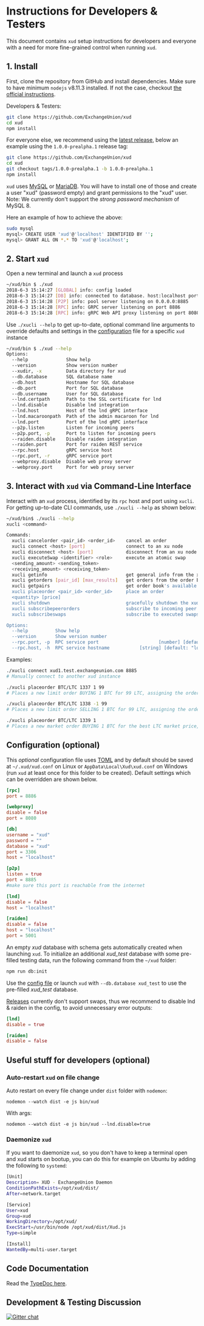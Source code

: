# Instructions for Developers & Testers

This document contains `xud` setup instructions for developers and everyone with a need for more fine-grained control when running `xud`.

## 1. Install

First, clone the repository from GitHub and install dependencies. Make sure to have minimum `nodejs` v8.11.3 installed. If not the case, checkout [the official instructions](https://nodejs.org/en/download/package-manager/#debian-and-ubuntu-based-linux-distributions). 

Developers & Testers:
```bash
git clone https://github.com/ExchangeUnion/xud
cd xud
npm install
```
For everyone else, we recommend using the [latest release](https://github.com/ExchangeUnion/xud/releases), below an example using the `1.0.0-prealpha.1` release tag:
```bash
git clone https://github.com/ExchangeUnion/xud 
cd xud
git checkout tags/1.0.0-prealpha.1 -b 1.0.0-prealpha.1
npm install
```


`xud` uses [MySQL](https://www.mysql.com/) or [MariaDB](https://mariadb.org/). You will have to install one of those and create a user "xud" (password empty) and grant permissions to the "xud" user. Note: We currently don't support the *strong password mechanism* of MySQL 8.

Here an example of how to achieve the above:
```bash
sudo mysql
mysql> CREATE USER 'xud'@'localhost' IDENTIFIED BY '';
mysql> GRANT ALL ON *.* TO 'xud'@'localhost';
```


## 2. Start `xud`

Open a new terminal and launch a `xud` process

```bash
~/xud/bin $ ./xud
2018-6-3 15:14:27 [GLOBAL] info: config loaded
2018-6-3 15:14:27 [DB] info: connected to database. host:localhost port:3306 database:xud
2018-6-3 15:14:28 [P2P] info: pool server listening on 0.0.0.0:8885
2018-6-3 15:14:28 [RPC] info: GRPC server listening on port 8886
2018-6-3 15:14:28 [RPC] info: gRPC Web API proxy listening on port 8080
```

Use `./xucli --help` to get up-to-date, optional command line arguments to override defaults and settings in the [configuration](#configuration-optional) file for a specific `xud` instance

```bash
~/xud/bin $ ./xud --help
Options:
  --help              Show help                                        [boolean]
  --version           Show version number                              [boolean]
  --xudir, -x         Data directory for xud                            [string]
  --db.database       SQL database name                                 [string]
  --db.host           Hostname for SQL database                         [string]
  --db.port           Port for SQL database                             [number]
  --db.username       User for SQL database                             [string]
  --lnd.certpath      Path to the SSL certificate for lnd               [string]
  --lnd.disable       Disable lnd integration                          [boolean]
  --lnd.host          Host of the lnd gRPC interface                    [string]
  --lnd.macaroonpath  Path of the admin macaroon for lnd                [string]
  --lnd.port          Port of the lnd gRPC interface                    [number]
  --p2p.listen        Listen for incoming peers                        [boolean]
  --p2p.port, -p      Port to listen for incoming peers                 [number]
  --raiden.disable    Disable raiden integration                       [boolean]
  --raiden.port       Port for raiden REST service                      [number]
  --rpc.host          gRPC service host                                 [string]
  --rpc.port, -r      gRPC service port                                 [number]
  --webproxy.disable  Disable web proxy server                         [boolean]
  --webproxy.port     Port for web proxy server                         [number]
```

## 3. Interact with `xud` via Command-Line Interface

Interact with an `xud` process, identified by its `rpc` host and port using `xucli`. For getting up-to-date CLI commands, use `./xucli --help` as shown below:

```bash
~/xud/bin$ ./xucli --help
xucli <command>

Commands:
  xucli cancelorder <pair_id> <order_id>    cancel an order
  xucli connect <host> [port]               connect to an xu node
  xucli disconnect <host> [port]            disconnect from an xu node
  xucli executeSwap <identifier> <role>     execute an atomic swap
  <sending_amount> <sending_token>
  <receiving_amount> <receiving_token>
  xucli getinfo                             get general info from the xud node
  xucli getorders [pair_id] [max_results]   get orders from the order book
  xucli getpairs                            get order book's available pairs
  xucli placeorder <pair_id> <order_id>     place an order
  <quantity> [price]
  xucli shutdown                            gracefully shutdown the xud node
  xucli subscribepeerorders                 subscribe to incoming peer orders
  xucli subscribeswaps                      subscribe to executed swaps

Options:
  --help          Show help                                            [boolean]
  --version       Show version number                                  [boolean]
  --rpc.port, -p  RPC service port                      [number] [default: 8886]
  --rpc.host, -h  RPC service hostname           [string] [default: "localhost"]


```

Examples:
```bash
./xucli connect xud1.test.exchangeunion.com 8885
# Manually connect to another xud instance

./xucli placeorder BTC/LTC 1337 1 99
# Places a new limit order BUYING 1 BTC for 99 LTC, assigning the orderId 1337

./xucli placeorder BTC/LTC 1338 -1 99
# Places a new limit order SELLING 1 BTC for 99 LTC, assigning the orderId 1338

./xucli placeorder BTC/LTC 1339 1
# Places a new market order BUYING 1 BTC for the best LTC market price, assigning the orderId 1339

```


## Configuration (optional)

This *optional* configuration file uses [TOML](https://github.com/toml-lang/toml) and by default should be saved at  `~/.xud/xud.conf` on Linux or `AppData\Local\Xud\xud.conf` on Windows (run `xud` at least once for this folder to be created). Default settings which can be overridden are shown below.

```toml
[rpc]
port = 8886

[webproxy]
disable = false
port = 8080

[db]
username = "xud"
password = ""
database = "xud"
port = 3306
host = "localhost"

[p2p]
listen = true
port = 8885
#make sure this port is reachable from the internet

[lnd]
disable = false
host = "localhost"

[raiden]
disable = false
host = "localhost"
port = 5001
```

An empty *xud* database with schema gets automatically created when launching `xud`. To initialize an additional *xud_test* database with some pre-filled testing data, run the following command from the `~/xud` folder:

```bash
npm run db:init
```

Use the [config file](#configuration-optional) or launch `xud` with `--db.database xud_test` to use the pre-filled *xud_test* database. 

[Releases](https://github.com/ExchangeUnion/xud/releases) currently don't support swaps, thus we recommend to disable lnd & raiden in the config, to avoid unnecessary error outputs:

```toml
[lnd]
disable = true

[raiden]
disable = false
```

## Useful stuff for developers (optional)

### Auto-restart `xud` on file change

Auto restart on every file change under `dist` folder with `nodemon`:
 ```
nodemon --watch dist -e js bin/xud
```
 With args:
 ```
nodemon --watch dist -e js bin/xud --lnd.disable=true
```
### Daemonize `xud`
If you want to daemonize `xud`, so you don't have to keep a terminal open and xud starts on bootup, you can do this for example on Ubuntu by adding the following to `systemd`:

```bash
[Unit]
Description= XUD - ExchangeUnion Daemon
ConditionPathExists=/opt/xud/dist/
After=network.target

[Service]
User=xud
Group=xud
WorkingDirectory=/opt/xud/
ExecStart=/usr/bin/node /opt/xud/dist/Xud.js
Type=simple

[Install]
WantedBy=multi-user.target
```
## Code Documentation

Read the [TypeDoc here](https://exchangeunion.github.io/xud-typedoc/).

## Development & Testing Discussion

[![Gitter chat](https://img.shields.io/badge/chat-on%20gitter-rose.svg)](https://gitter.im/exchangeunion/Lobby)